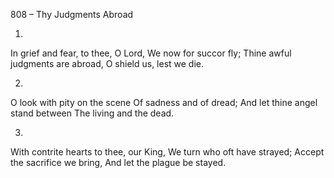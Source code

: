808 – Thy Judgments Abroad


1.
In grief and fear, to thee, O Lord,
We now for succor fly;
Thine awful judgments are abroad,
O shield us, lest we die.

2.
O look with pity on the scene 
Of sadness and of dread;
And let thine angel stand between
The living and the dead.

3.
With contrite hearts to thee, our King,
We turn who oft have strayed;
Accept the sacrifice we bring,
And let the plague be stayed.



